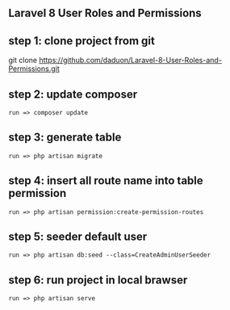 ## Laravel 8 User Roles and Permissions

## step 1: clone project from git
   git clone https://github.com/daduon/Laravel-8-User-Roles-and-Permissions.git
## step 2: update composer
    run => composer update
## step 3: generate table
    run => php artisan migrate
## step 4: insert all route name into table permission
    run => php artisan permission:create-permission-routes
## step 5: seeder default user
    run => php artisan db:seed --class=CreateAdminUserSeeder
## step 6: run project in local brawser 
    run => php artisan serve
